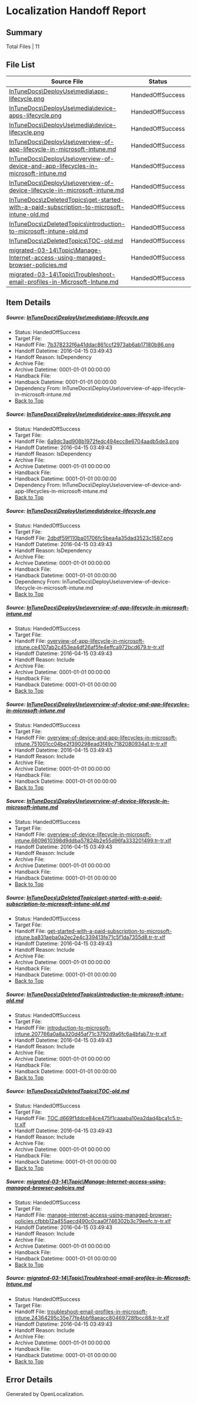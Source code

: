 # <a name='report-top'></a> Localization Handoff Report

## Summary
 Total Files | 11

## File List
 Source File | Status | Details 
 ----------- | ------ | ------- 
 [InTuneDocs\DeployUse\media\app-lifecycle.png](https://github.com/Microsoft/IntuneDocs-pr/blob/958c2aa3af778bc73d888d730519d66a6e3aec21/InTuneDocs/DeployUse/media/app-lifecycle.png) | HandedOffSuccess | [Details](#7b378232f6a41ddac861ccf2973ab6ab17180b86100)
 [InTuneDocs\DeployUse\media\device-apps-lifecycle.png](https://github.com/Microsoft/IntuneDocs-pr/blob/958c2aa3af778bc73d888d730519d66a6e3aec21/InTuneDocs/DeployUse/media/device-apps-lifecycle.png) | HandedOffSuccess | [Details](#6a9dc3ad908b1972fedc494ecc8e6704aadb5de3163)
 [InTuneDocs\DeployUse\media\device-lifecycle.png](https://github.com/Microsoft/IntuneDocs-pr/blob/958c2aa3af778bc73d888d730519d66a6e3aec21/InTuneDocs/DeployUse/media/device-lifecycle.png) | HandedOffSuccess | [Details](#2dbdf59f110ba01706fc5bea4a35dad3523c1587164)
 [InTuneDocs\DeployUse\overview-of-app-lifecycle-in-microsoft-intune.md](https://github.com/Microsoft/IntuneDocs-pr/blob/958c2aa3af778bc73d888d730519d66a6e3aec21/InTuneDocs/DeployUse/overview-of-app-lifecycle-in-microsoft-intune.md) | HandedOffSuccess | [Details](#dc83ab7ea87f587c7fad12b64485974aebc09ec9244)
 [InTuneDocs\DeployUse\overview-of-device-and-app-lifecycles-in-microsoft-intune.md](https://github.com/Microsoft/IntuneDocs-pr/blob/958c2aa3af778bc73d888d730519d66a6e3aec21/InTuneDocs/DeployUse/overview-of-device-and-app-lifecycles-in-microsoft-intune.md) | HandedOffSuccess | [Details](#f2d96547b3bdfb0d72691f737238455776720ced245)
 [InTuneDocs\DeployUse\overview-of-device-lifecycle-in-microsoft-intune.md](https://github.com/Microsoft/IntuneDocs-pr/blob/958c2aa3af778bc73d888d730519d66a6e3aec21/InTuneDocs/DeployUse/overview-of-device-lifecycle-in-microsoft-intune.md) | HandedOffSuccess | [Details](#e494bc2671ebed7b05e8a6e7d83786e1278e6fa1246)
 [InTuneDocs\zDeletedTopics\get-started-with-a-paid-subscription-to-microsoft-intune-old.md](https://github.com/Microsoft/IntuneDocs-pr/blob/958c2aa3af778bc73d888d730519d66a6e3aec21/InTuneDocs/zDeletedTopics/get-started-with-a-paid-subscription-to-microsoft-intune-old.md) | HandedOffSuccess | [Details](#1f70c7f8f2a8405f752706db5e7969fbce0ca03e1406)
 [InTuneDocs\zDeletedTopics\introduction-to-microsoft-intune-old.md](https://github.com/Microsoft/IntuneDocs-pr/blob/958c2aa3af778bc73d888d730519d66a6e3aec21/InTuneDocs/zDeletedTopics/introduction-to-microsoft-intune-old.md) | HandedOffSuccess | [Details](#3b9c00857551480257905fe0215aeb25b30506f21427)
 [InTuneDocs\zDeletedTopics\TOC-old.md](https://github.com/Microsoft/IntuneDocs-pr/blob/958c2aa3af778bc73d888d730519d66a6e3aec21/InTuneDocs/zDeletedTopics/TOC-old.md) | HandedOffSuccess | [Details](#eb1b700cbd4694c83e957de96d65bfc369cd2f1b1560)
 [migrated-03-14\Topic\Manage-Internet-access-using-managed-browser-policies.md](https://github.com/Microsoft/IntuneDocs-pr/blob/958c2aa3af778bc73d888d730519d66a6e3aec21/migrated-03-14/Topic/Manage-Internet-access-using-managed-browser-policies.md) | HandedOffSuccess | [Details](#23cba0278d75843f988320a398c0443f4bb2c9722141)
 [migrated-03-14\Topic\Troubleshoot-email-profiles-in-Microsoft-Intune.md](https://github.com/Microsoft/IntuneDocs-pr/blob/958c2aa3af778bc73d888d730519d66a6e3aec21/migrated-03-14/Topic/Troubleshoot-email-profiles-in-Microsoft-Intune.md) | HandedOffSuccess | [Details](#f736dd44bed11a4f963cca4a54739cb44ff5bc232225)

## Item Details
##### <a name='7b378232f6a41ddac861ccf2973ab6ab17180b86100'></a> Source: [InTuneDocs\DeployUse\media\app-lifecycle.png](https://github.com/Microsoft/IntuneDocs-pr/blob/958c2aa3af778bc73d888d730519d66a6e3aec21/InTuneDocs/DeployUse/media/app-lifecycle.png)
* Status: HandedOffSuccess
* Target File: 
* Handoff File: [7b378232f6a41ddac861ccf2973ab6ab17180b86.png](https://github.com/Microsoft/EM.handoff/blob/c2805a5cad414ae0113db0015e0b9decadb43167/ol-handoff/Microsoft/IntuneDocs-pr.tr-tr/master/7b378232f6a41ddac861ccf2973ab6ab17180b86.png)
* Handoff Datetime: 2016-04-15 03:49:43
* Handoff Reason: IsDependency
* Archive File: 
* Archive Datetime: 0001-01-01 00:00:00
* Handback File: 
* Handback Datetime: 0001-01-01 00:00:00
* Dependency From: InTuneDocs\DeployUse\overview-of-app-lifecycle-in-microsoft-intune.md
* [Back to Top](#report-top)

##### <a name='6a9dc3ad908b1972fedc494ecc8e6704aadb5de3163'></a> Source: [InTuneDocs\DeployUse\media\device-apps-lifecycle.png](https://github.com/Microsoft/IntuneDocs-pr/blob/958c2aa3af778bc73d888d730519d66a6e3aec21/InTuneDocs/DeployUse/media/device-apps-lifecycle.png)
* Status: HandedOffSuccess
* Target File: 
* Handoff File: [6a9dc3ad908b1972fedc494ecc8e6704aadb5de3.png](https://github.com/Microsoft/EM.handoff/blob/c2805a5cad414ae0113db0015e0b9decadb43167/ol-handoff/Microsoft/IntuneDocs-pr.tr-tr/master/6a9dc3ad908b1972fedc494ecc8e6704aadb5de3.png)
* Handoff Datetime: 2016-04-15 03:49:43
* Handoff Reason: IsDependency
* Archive File: 
* Archive Datetime: 0001-01-01 00:00:00
* Handback File: 
* Handback Datetime: 0001-01-01 00:00:00
* Dependency From: InTuneDocs\DeployUse\overview-of-device-and-app-lifecycles-in-microsoft-intune.md
* [Back to Top](#report-top)

##### <a name='2dbdf59f110ba01706fc5bea4a35dad3523c1587164'></a> Source: [InTuneDocs\DeployUse\media\device-lifecycle.png](https://github.com/Microsoft/IntuneDocs-pr/blob/958c2aa3af778bc73d888d730519d66a6e3aec21/InTuneDocs/DeployUse/media/device-lifecycle.png)
* Status: HandedOffSuccess
* Target File: 
* Handoff File: [2dbdf59f110ba01706fc5bea4a35dad3523c1587.png](https://github.com/Microsoft/EM.handoff/blob/c2805a5cad414ae0113db0015e0b9decadb43167/ol-handoff/Microsoft/IntuneDocs-pr.tr-tr/master/2dbdf59f110ba01706fc5bea4a35dad3523c1587.png)
* Handoff Datetime: 2016-04-15 03:49:43
* Handoff Reason: IsDependency
* Archive File: 
* Archive Datetime: 0001-01-01 00:00:00
* Handback File: 
* Handback Datetime: 0001-01-01 00:00:00
* Dependency From: InTuneDocs\DeployUse\overview-of-device-lifecycle-in-microsoft-intune.md
* [Back to Top](#report-top)

##### <a name='dc83ab7ea87f587c7fad12b64485974aebc09ec9244'></a> Source: [InTuneDocs\DeployUse\overview-of-app-lifecycle-in-microsoft-intune.md](https://github.com/Microsoft/IntuneDocs-pr/blob/958c2aa3af778bc73d888d730519d66a6e3aec21/InTuneDocs/DeployUse/overview-of-app-lifecycle-in-microsoft-intune.md)
* Status: HandedOffSuccess
* Target File: 
* Handoff File: [overview-of-app-lifecycle-in-microsoft-intune.ce4107ab2c453ea4df26af5fe4effca972bcd679.tr-tr.xlf](https://github.com/Microsoft/EM.handoff/blob/c2805a5cad414ae0113db0015e0b9decadb43167/ol-handoff/Microsoft/IntuneDocs-pr.tr-tr/master/overview-of-app-lifecycle-in-microsoft-intune.ce4107ab2c453ea4df26af5fe4effca972bcd679.tr-tr.xlf)
* Handoff Datetime: 2016-04-15 03:49:43
* Handoff Reason: Include
* Archive File: 
* Archive Datetime: 0001-01-01 00:00:00
* Handback File: 
* Handback Datetime: 0001-01-01 00:00:00
* [Back to Top](#report-top)

##### <a name='f2d96547b3bdfb0d72691f737238455776720ced245'></a> Source: [InTuneDocs\DeployUse\overview-of-device-and-app-lifecycles-in-microsoft-intune.md](https://github.com/Microsoft/IntuneDocs-pr/blob/958c2aa3af778bc73d888d730519d66a6e3aec21/InTuneDocs/DeployUse/overview-of-device-and-app-lifecycles-in-microsoft-intune.md)
* Status: HandedOffSuccess
* Target File: 
* Handoff File: [overview-of-device-and-app-lifecycles-in-microsoft-intune.751001cc04be2f390298ead3f49c7182080934a1.tr-tr.xlf](https://github.com/Microsoft/EM.handoff/blob/c2805a5cad414ae0113db0015e0b9decadb43167/ol-handoff/Microsoft/IntuneDocs-pr.tr-tr/master/overview-of-device-and-app-lifecycles-in-microsoft-intune.751001cc04be2f390298ead3f49c7182080934a1.tr-tr.xlf)
* Handoff Datetime: 2016-04-15 03:49:43
* Handoff Reason: Include
* Archive File: 
* Archive Datetime: 0001-01-01 00:00:00
* Handback File: 
* Handback Datetime: 0001-01-01 00:00:00
* [Back to Top](#report-top)

##### <a name='e494bc2671ebed7b05e8a6e7d83786e1278e6fa1246'></a> Source: [InTuneDocs\DeployUse\overview-of-device-lifecycle-in-microsoft-intune.md](https://github.com/Microsoft/IntuneDocs-pr/blob/958c2aa3af778bc73d888d730519d66a6e3aec21/InTuneDocs/DeployUse/overview-of-device-lifecycle-in-microsoft-intune.md)
* Status: HandedOffSuccess
* Target File: 
* Handoff File: [overview-of-device-lifecycle-in-microsoft-intune.6609610398d9ddba57824b2e55d96fa333201499.tr-tr.xlf](https://github.com/Microsoft/EM.handoff/blob/c2805a5cad414ae0113db0015e0b9decadb43167/ol-handoff/Microsoft/IntuneDocs-pr.tr-tr/master/overview-of-device-lifecycle-in-microsoft-intune.6609610398d9ddba57824b2e55d96fa333201499.tr-tr.xlf)
* Handoff Datetime: 2016-04-15 03:49:43
* Handoff Reason: Include
* Archive File: 
* Archive Datetime: 0001-01-01 00:00:00
* Handback File: 
* Handback Datetime: 0001-01-01 00:00:00
* [Back to Top](#report-top)

##### <a name='1f70c7f8f2a8405f752706db5e7969fbce0ca03e1406'></a> Source: [InTuneDocs\zDeletedTopics\get-started-with-a-paid-subscription-to-microsoft-intune-old.md](https://github.com/Microsoft/IntuneDocs-pr/blob/958c2aa3af778bc73d888d730519d66a6e3aec21/InTuneDocs/zDeletedTopics/get-started-with-a-paid-subscription-to-microsoft-intune-old.md)
* Status: HandedOffSuccess
* Target File: 
* Handoff File: [get-started-with-a-paid-subscription-to-microsoft-intune.ba831aeba0a2ec2e4c339413fe71c5f1da7355d8.tr-tr.xlf](https://github.com/Microsoft/EM.handoff/blob/c2805a5cad414ae0113db0015e0b9decadb43167/ol-handoff/Microsoft/IntuneDocs-pr.tr-tr/master/get-started-with-a-paid-subscription-to-microsoft-intune.ba831aeba0a2ec2e4c339413fe71c5f1da7355d8.tr-tr.xlf)
* Handoff Datetime: 2016-04-15 03:49:43
* Handoff Reason: Include
* Archive File: 
* Archive Datetime: 0001-01-01 00:00:00
* Handback File: 
* Handback Datetime: 0001-01-01 00:00:00
* [Back to Top](#report-top)

##### <a name='3b9c00857551480257905fe0215aeb25b30506f21427'></a> Source: [InTuneDocs\zDeletedTopics\introduction-to-microsoft-intune-old.md](https://github.com/Microsoft/IntuneDocs-pr/blob/958c2aa3af778bc73d888d730519d66a6e3aec21/InTuneDocs/zDeletedTopics/introduction-to-microsoft-intune-old.md)
* Status: HandedOffSuccess
* Target File: 
* Handoff File: [introduction-to-microsoft-intune.207766a0a8a320d45af71c3792d9a6fc6a4bfab7.tr-tr.xlf](https://github.com/Microsoft/EM.handoff/blob/c2805a5cad414ae0113db0015e0b9decadb43167/ol-handoff/Microsoft/IntuneDocs-pr.tr-tr/master/introduction-to-microsoft-intune.207766a0a8a320d45af71c3792d9a6fc6a4bfab7.tr-tr.xlf)
* Handoff Datetime: 2016-04-15 03:49:43
* Handoff Reason: Include
* Archive File: 
* Archive Datetime: 0001-01-01 00:00:00
* Handback File: 
* Handback Datetime: 0001-01-01 00:00:00
* [Back to Top](#report-top)

##### <a name='eb1b700cbd4694c83e957de96d65bfc369cd2f1b1560'></a> Source: [InTuneDocs\zDeletedTopics\TOC-old.md](https://github.com/Microsoft/IntuneDocs-pr/blob/958c2aa3af778bc73d888d730519d66a6e3aec21/InTuneDocs/zDeletedTopics/TOC-old.md)
* Status: HandedOffSuccess
* Target File: 
* Handoff File: [TOC.d669f1ddce84ce475f1caaaba10ea2dad4bca1c5.tr-tr.xlf](https://github.com/Microsoft/EM.handoff/blob/c2805a5cad414ae0113db0015e0b9decadb43167/ol-handoff/Microsoft/IntuneDocs-pr.tr-tr/master/TOC.d669f1ddce84ce475f1caaaba10ea2dad4bca1c5.tr-tr.xlf)
* Handoff Datetime: 2016-04-15 03:49:43
* Handoff Reason: Include
* Archive File: 
* Archive Datetime: 0001-01-01 00:00:00
* Handback File: 
* Handback Datetime: 0001-01-01 00:00:00
* [Back to Top](#report-top)

##### <a name='23cba0278d75843f988320a398c0443f4bb2c9722141'></a> Source: [migrated-03-14\Topic\Manage-Internet-access-using-managed-browser-policies.md](https://github.com/Microsoft/IntuneDocs-pr/blob/958c2aa3af778bc73d888d730519d66a6e3aec21/migrated-03-14/Topic/Manage-Internet-access-using-managed-browser-policies.md)
* Status: HandedOffSuccess
* Target File: 
* Handoff File: [manage-internet-access-using-managed-browser-policies.cfbbb12a455aecd490c0caa0f746302b3c79eefc.tr-tr.xlf](https://github.com/Microsoft/EM.handoff/blob/c2805a5cad414ae0113db0015e0b9decadb43167/ol-handoff/Microsoft/IntuneDocs-pr.tr-tr/master/manage-internet-access-using-managed-browser-policies.cfbbb12a455aecd490c0caa0f746302b3c79eefc.tr-tr.xlf)
* Handoff Datetime: 2016-04-15 03:49:43
* Handoff Reason: Include
* Archive File: 
* Archive Datetime: 0001-01-01 00:00:00
* Handback File: 
* Handback Datetime: 0001-01-01 00:00:00
* [Back to Top](#report-top)

##### <a name='f736dd44bed11a4f963cca4a54739cb44ff5bc232225'></a> Source: [migrated-03-14\Topic\Troubleshoot-email-profiles-in-Microsoft-Intune.md](https://github.com/Microsoft/IntuneDocs-pr/blob/958c2aa3af778bc73d888d730519d66a6e3aec21/migrated-03-14/Topic/Troubleshoot-email-profiles-in-Microsoft-Intune.md)
* Status: HandedOffSuccess
* Target File: 
* Handoff File: [troubleshoot-email-profiles-in-microsoft-intune.24364295c35e77fe4bbf8aeacc80469728fbcc88.tr-tr.xlf](https://github.com/Microsoft/EM.handoff/blob/c2805a5cad414ae0113db0015e0b9decadb43167/ol-handoff/Microsoft/IntuneDocs-pr.tr-tr/master/troubleshoot-email-profiles-in-microsoft-intune.24364295c35e77fe4bbf8aeacc80469728fbcc88.tr-tr.xlf)
* Handoff Datetime: 2016-04-15 03:49:43
* Handoff Reason: Include
* Archive File: 
* Archive Datetime: 0001-01-01 00:00:00
* Handback File: 
* Handback Datetime: 0001-01-01 00:00:00
* [Back to Top](#report-top)


## Error Details

Generated by OpenLocalization.
